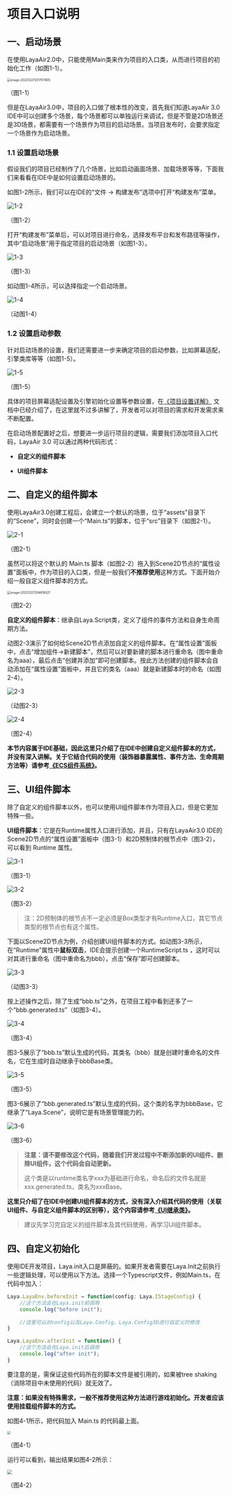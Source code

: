 # 项目入口说明



## 一、启动场景

在使用LayaAir2.0中，只能使用Main类来作为项目的入口类，从而进行项目的初始化工作（如图1-1）。

<img src="images/1-1.png" alt="image-20221227201757905" style="zoom:50%;" />

（图1-1）

但是在LayaAir3.0中，项目的入口做了根本性的改变，首先我们知道LayaAir 3.0 IDE中可以创建多个场景，每个场景都可以单独运行来调试，但是不管是2D场景还是3D场景，都需要有一个场景作为项目的启动场景。当项目发布时，会要求指定一个场景作为启动场景。



### 1.1 设置启动场景

假设我们的项目已经制作了几个场景，比如启动画面场景、加载场景等等，下面我们来看看在IDE中是如何设置启动场景的。

如图1-2所示，我们可以在IDE的“文件 -> 构建发布”选项中打开“构建发布”菜单。

 ![1-2](images/1-2.png)

（图1-2）

打开“构建发布”菜单后，可以对项目进行命名，选择发布平台和发布路径等操作，其中“启动场景”用于指定项目的启动场景（如图1-3）。

 ![1-3](images/1-3.png)

（图1-3） 

如动图1-4所示，可以选择指定一个启动场景。

![1-4](images/1-4.gif) 

（动图1-4） 



### 1.2 设置启动参数

针对启动场景的设置，我们还需要进一步来确定项目的启动参数，比如屏幕适配，引擎类库等等（如图1-5）。

![1-5](images/1-5.png)

（图1-5） 

具体的项目屏幕适配设置及引擎初始化设置等参数设置，在[《项目设置详解》](https://layaair.layabox.com/3.x/doc/basics/IDE/projectSettings/readme.html) 文档中已经介绍了，在这里就不过多讲解了，开发者可以对项目的需求和开发需求来不断配置。

在启动场景配置好之后，想要进一步运行项目的逻辑，需要我们添加项目入口代码，LayaAir 3.0 可以通过两种代码形式：

- **自定义的组件脚本**

- **UI组件脚本**



## 二、自定义的组件脚本

使用LayaAir3.0创建工程后，会建立一个默认的场景，位于“assets”目录下的“Scene”，同时会创建一个“Main.ts”的脚本，位于“src”目录下（如图2-1）。

![2-1](images/2-1.png)

（图2-1）

虽然可以将这个默认的 Main.ts 脚本（如图2-2）拖入到Scene2D节点的“属性设置”面板中，作为项目的入口类，但是一般我们**不推荐使用**这种方式。下面开始介绍一般自定义组件脚本的方式。

<img src="images/2-2.png" alt="image-20221227204619321" style="zoom:50%;" /> 

（图2-2）

**自定义的组件脚本**：继承自Laya.Script类，定义了组件的事件方法和自身生命周期方法。

动图2-3演示了如何给Scene2D节点添加自定义的组件脚本。在“属性设置”面板中，点击“增加组件->新建脚本”，然后可以对要新建的脚本进行重命名（图中重命名为aaa），最后点击“创建并添加”即可创建脚本。按此方法创建的组件脚本会自动添加在“属性设置”面板中，并且它的类名（aaa）就是新建脚本时的命名（如图2-4）。

![2-3](images/2-3.gif)

 （动图2-3）

![2-4](images/2-4.png)

（图2-4）

**本节内容属于IDE基础，因此这里只介绍了在IDE中创建自定义组件脚本的方式，并没有深入讲解。关于它结合代码的使用（装饰器暴露属性、事件方法、生命周期方法等）请参考[《ECS组件系统》](https://layaair.layabox.com/3.x/doc/basics/common/Component/readme.html)。**



## 三、UI组件脚本

除了自定义的组件脚本以外，也可以使用UI组件脚本作为项目入口，但是它更加特殊一些。

**UI组件脚本**：它是在Runtime属性入口进行添加，并且，只有在LayaAir3.0 IDE的Scene2D节点的“属性设置”面板中（图3-1）和2D预制体的根节点中（图3-2），可以看到 Runtime 属性。

![3-1](images/3-1.png)

（图3-1）

![3-2](images/3-2.png)

（图3-2）

> 注：2D预制体的根节点不一定必须是Box类型才有Runtime入口，其它节点类型的根节点也有这个属性。

下面以Scene2D节点为例，介绍创建UI组件脚本的方式。如动图3-3所示，在“Runtime”属性中**鼠标双击**，IDE会提示创建一个RuntimeScript.ts ，这时可以对其进行重命名（图中重命名为bbb），点击“保存”即可创建脚本。

![3-3](images/3-3.gif)

（动图3-3）

按上述操作之后，除了生成“bbb.ts”之外，在项目工程中看到还多了一个“bbb.generated.ts”（如图3-4）。

![3-4](images/3-4.png)

（图3-4）

图3-5展示了“bbb.ts”默认生成的代码，其类名（bbb）就是创建时重命名的文件名，它在生成时自动继承于bbbBase类。

![3-5](images/3-5.png)

（图3-5）

图3-6展示了“bbb.generated.ts”默认生成的代码，这个类的名字为bbbBase，它继承了“Laya.Scene”，说明它是有场景管理能力的。

![3-6](images/3-6.png)

（图3-6）

> **注意：请不要修改这个代码，随着我们开发过程中不断添加新的UI组件、删除UI组件，这个代码会自动更新。**
>
> 这个类是以runtime类名字xxx为基础进行命名，命名后的文件名就是xxx.generated.ts，类名为xxxBase。



**这里只介绍了在IDE中创建UI组件脚本的方式，没有深入介绍其代码的使用（关联UI组件、与自定义组件脚本的区别等），这个内容请参考[《UI继承类》](https://layaair.layabox.com/3.x/doc/IDE/uiEditor/runtime/readme.html)。**

> 建议先学习完自定义的组件脚本及其代码使用，再学习UI组件脚本。



## 四、自定义初始化

使用IDE开发项目，Laya.init入口是屏蔽的。如果开发者需要在Laya.Init之前执行一些逻辑处理，可以使用以下方法。选择一个Typescript文件，例如Main.ts，在代码中加入：

```typescript
Laya.LayaEnv.beforeInit = function(config: Laya.IStageConfig) {
    //这个方法会在Laya.init前调用
    console.log("before init");
    
    //这里可以对config以及Laya.Config、Laya.Config3D进行自定义的修改
}

Laya.LayaEnv.afterInit = function() {
    //这个方法会在Laya.init后调用
    console.log("after init");
}
```

要注意的是，需保证这些代码所在的脚本文件是被引用的，如果被tree shaking（消除项目中未使用的代码）就无效了。

**注意：如果没有特殊需求，一般不推荐使用这种方法进行游戏初始化。开发者应该使用挂载组件脚本的方式。**

如图4-1所示，把代码加入 Main.ts 的代码最上面。

<img src="images/4-1.png" style="zoom:50%;" /> 

（图4-1）

运行可以看到，输出结果如图4-2所示：

<img src="images/4-2.png" style="zoom: 67%;" /> 

（图4-2）

